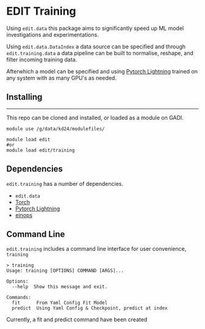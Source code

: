 # EDIT Training

Using `edit.data` this package aims to significantly speed up ML model investigations and experimentations. 

Using `edit.data.DataIndex` a data source can be specified and through `edit.training.data` a data pipeline can be built to normalise, reshape, and filter incoming training data.

Afterwhich a model can be specified and using [Pytorch Lightning](https://pytorch-lightning.readthedocs.io/en/stable/) trained on any system with as many GPU's as needed.



## Installing
---
This repo can be cloned and installed, or loaded as a module on GADI.
``` shell
module use /g/data/kd24/modulefiles/

module load edit
#or
module load edit/training
```

## Dependencies
`edit.training` has a number of dependencies.

- `edit.data`
- [Torch](https://pytorch.org/)
- [Pytorch Lightning](https://pytorch-lightning.readthedocs.io/en/stable/) 
- [einops](https://github.com/arogozhnikov/einops) 



## Command Line
`edit.training` includes a command line interface for user convenience, `training`
```shell
> training
Usage: training [OPTIONS] COMMAND [ARGS]...

Options:
  --help  Show this message and exit.

Commands:
  fit      From Yaml Config Fit Model
  predict  Using Yaml Config & Checkpoint, predict at index
```

Currently, a fit and predict command have been created